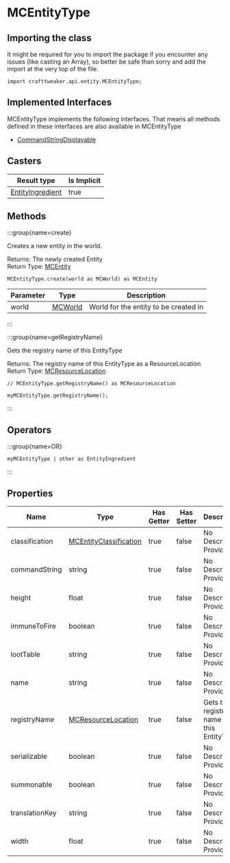 # MCEntityType

## Importing the class

It might be required for you to import the package if you encounter any issues (like casting an Array), so better be safe than sorry and add the import at the very top of the file.
```zenscript
import crafttweaker.api.entity.MCEntityType;
```


## Implemented Interfaces
MCEntityType implements the following interfaces. That means all methods defined in these interfaces are also available in MCEntityType

- [CommandStringDisplayable](/vanilla/api/brackets/CommandStringDisplayable)

## Casters

| Result type | Is Implicit |
|-------------|-------------|
| [EntityIngredient](/vanilla/api/entity/EntityIngredient) | true |

## Methods

:::group{name=create}

Creates a new entity in the world.

Returns: The newly created Entity  
Return Type: [MCEntity](/vanilla/api/entity/MCEntity)

```zenscript
MCEntityType.create(world as MCWorld) as MCEntity
```

| Parameter | Type | Description |
|-----------|------|-------------|
| world | [MCWorld](/vanilla/api/world/MCWorld) | World for the entity to be created in |


:::

:::group{name=getRegistryName}

Gets the registry name of this EntityType

Returns: The registry name of this EntityType as a ResourceLocation  
Return Type: [MCResourceLocation](/vanilla/api/util/MCResourceLocation)

```zenscript
// MCEntityType.getRegistryName() as MCResourceLocation

myMCEntityType.getRegistryName();
```

:::


## Operators

:::group{name=OR}

```zenscript
myMCEntityType | other as EntityIngredient
```

:::


## Properties

| Name | Type | Has Getter | Has Setter | Description |
|------|------|------------|------------|-------------|
| classification | [MCEntityClassification](/vanilla/api/entity/MCEntityClassification) | true | false | No Description Provided |
| commandString | string | true | false | No Description Provided |
| height | float | true | false | No Description Provided |
| immuneToFire | boolean | true | false | No Description Provided |
| lootTable | string | true | false | No Description Provided |
| name | string | true | false | No Description Provided |
| registryName | [MCResourceLocation](/vanilla/api/util/MCResourceLocation) | true | false | Gets the registry name of this EntityType |
| serializable | boolean | true | false | No Description Provided |
| summonable | boolean | true | false | No Description Provided |
| translationKey | string | true | false | No Description Provided |
| width | float | true | false | No Description Provided |


